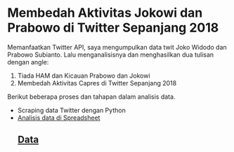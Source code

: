 # Membedah Aktivitas Jokowi dan Prabowo di Twitter Sepanjang 2018

Memanfaatkan Twitter API, saya mengumpulkan data twit Joko Widodo dan Prabowo Subianto. Lalu menganalisisnya dan menghasilkan dua tulisan dengan angle: 
1. Tiada HAM dan Kicauan Prabowo dan Jokowi
2. Membedah Aktivitas Capres di Twitter Sepanjang 2018

Berikut beberapa proses dan tahapan dalam analisis data. 

<ul>
  <li>Scraping data Twitter dengan Python <a href="https://github.com/wanulfa/Scrape-Twitter-Data-Using-Python/blob/master/Python">
<li>Analisis data di Spreadsheet 
  
  
## Data






